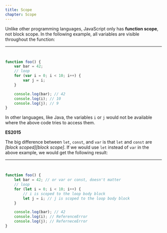 ```yaml
---
title: Scope
chapter: Scope
---
```


Unlike other programming languages, JavaScript only has **function scope**, not
block scope. In the following example, all variables are visible throughout the
function:

---


```js


function foo() {
    var bar = 42;
    // loop
    for (var i = 0; i < 10; i++) {
        var j = i;
    }

    console.log(bar); // 42
    console.log(i); // 10
    console.log(j); // 9
}
```

In other languages, like Java, the variables `i` or `j` would not be available
where the above code tries to access them.

<div class="callout secondary">

<i class="fa fa-info-circle" aria-hidden="true"></i> **ES2015**

The big difference between `let`, `const`, and `var` is that `let` and `const`
are _[block scoped][block scope]_. If we would use `let` instead of `var` in
the above example, we would get the following result:

---


```js


function foo() {
    let bar = 42; // or var or const, doesn't matter
    // loop
    for (let i = 0; i < 10; i++) {
        // i is scoped to the loop body block
        let j = i; // j is scoped to the loop body block
    }

    console.log(bar); // 42
    console.log(i); // ReferenceError
    console.log(j); // ReferneceError
}
```
